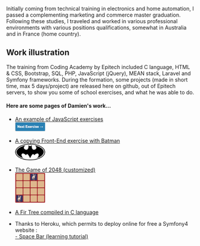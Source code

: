 Initially coming from technical training in electronics and home automation, I passed a complementing marketing and commerce master graduation. Following these studies, I traveled and worked in various professional environments with various positions qualifications, somewhat in Australia and in France (home country).


## Work illustration

The training from Coding Academy by Epitech included C language, HTML & CSS, Bootstrap, SQL, PHP, JavaScript (jQuery), MEAN stack, Laravel and Symfony frameworks. During the formation, some projects (made in short time, max 5 days/project) are released here on github, out of Epitech servers, to show you some of school exercises, and what he was able to do.

#### Here are some pages of Damien's work...

- <a href="https://damien-chave.github.io/JavaScript_exercises" target="_blank">An example of JavaScript exercises<br><img src="JS-exercises.png" width="80px" /></a>

- <a href="https://damien-chave.github.io/materialize_Batman_exercise" target="_blank">A copying Front-End exercise with Batman<br><img src="batman.png" width="80px" /></a>

- <a href="https://damien-chave.github.io/2048_CA-Epitech" target="_blank">The Game of 2048 (customized)<br><img src="Gameof2048.png" width="80px" /></a>

- <a href="https://damien-chave.github.io/Fir_tree_CA-Epitech" target="_blank">A Fir Tree compiled in C language<br></a>

- Thanks to Heroku, which permits to deploy online for free a Symfony4 website :<a href="http://app-sf4.herokuapp.com" target="_blank">
<br>- Space Bar (learning tutorial)</a>


<script type="text/javascript" src="title.js"></script>
